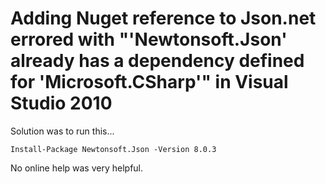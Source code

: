 ﻿# Adding Nuget reference to Json.net errored with "'Newtonsoft.Json' already has a dependency defined for 'Microsoft.CSharp'" in Visual Studio 2010

Solution was to run this...

    Install-Package Newtonsoft.Json -Version 8.0.3

No online help was very helpful.
